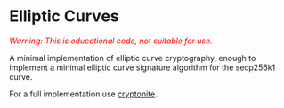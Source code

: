 Elliptic Curves
===============

<em style="color:red"> Warning: This is educational code, not suitable for use. </em>

A minimal implementation of elliptic curve cryptography, enough to implement a
minimal elliptic curve signature algorithm for the secp256k1 curve.

For a full implementation use [cryptonite](https://hackage.haskell.org/package/cryptonite).

